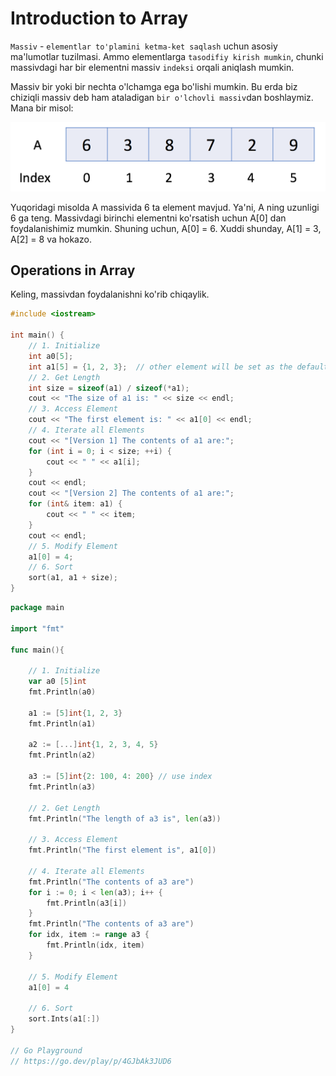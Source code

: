 # Introduction to Array

`Massiv` - `elementlar to'plamini ketma-ket saqlash` uchun asosiy ma'lumotlar tuzilmasi. Ammo elementlarga `tasodifiy kirish mumkin`, chunki massivdagi har bir elementni massiv `indeksi` orqali aniqlash mumkin.

Massiv bir yoki bir nechta o'lchamga ega bo'lishi mumkin. Bu erda biz chiziqli massiv deb ham ataladigan `bir o'lchovli massiv`dan boshlaymiz. Mana bir misol:

![array](image.png)

Yuqoridagi misolda A massivida 6 ta element mavjud. Ya'ni, A ning uzunligi 6 ga teng. Massivdagi birinchi elementni ko'rsatish uchun A[0] dan foydalanishimiz mumkin. Shuning uchun, A[0] = 6. Xuddi shunday, A[1] = 3, A[2] = 8 va hokazo.

## Operations in Array

Keling, massivdan foydalanishni ko'rib chiqaylik.

```cpp
#include <iostream>

int main() {
    // 1. Initialize
    int a0[5];
    int a1[5] = {1, 2, 3};  // other element will be set as the default value
    // 2. Get Length
    int size = sizeof(a1) / sizeof(*a1);
    cout << "The size of a1 is: " << size << endl;
    // 3. Access Element
    cout << "The first element is: " << a1[0] << endl;
    // 4. Iterate all Elements
    cout << "[Version 1] The contents of a1 are:";
    for (int i = 0; i < size; ++i) {
        cout << " " << a1[i];
    }
    cout << endl;
    cout << "[Version 2] The contents of a1 are:";
    for (int& item: a1) {
        cout << " " << item;
    }
    cout << endl;
    // 5. Modify Element
    a1[0] = 4;
    // 6. Sort
    sort(a1, a1 + size);
}
```

```go
package main

import "fmt"

func main(){

    // 1. Initialize
    var a0 [5]int
    fmt.Println(a0)

    a1 := [5]int{1, 2, 3}
    fmt.Println(a1)

    a2 := [...]int{1, 2, 3, 4, 5}
    fmt.Println(a2)

    a3 := [5]int{2: 100, 4: 200} // use index
    fmt.Println(a3)

    // 2. Get Length
    fmt.Println("The length of a3 is", len(a3))

    // 3. Access Element
    fmt.Println("The first element is", a1[0])

    // 4. Iterate all Elements
    fmt.Println("The contents of a3 are")
    for i := 0; i < len(a3); i++ {
        fmt.Println(a3[i])
    }
    fmt.Println("The contents of a3 are")
    for idx, item := range a3 {
        fmt.Println(idx, item)
    }

    // 5. Modify Element
    a1[0] = 4

    // 6. Sort
    sort.Ints(a1[:])
}

// Go Playground
// https://go.dev/play/p/4GJbAk3JUD6
```
